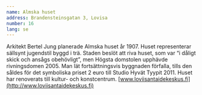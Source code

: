 ```yaml
---
name: Almska huset
address: Brandensteinsgatan 3, Lovisa
number: 16
lang: se
---
```

Arkitekt Bertel Jung planerade Almska huset år 1907. Huset representerar sällsynt jugendstil byggd i trä. Staden beslöt att riva huset, som var “i dåligt skick och ansågs obehövligt”, men Högsta domstolen upphävde rivningsdomen 2005. Man lät fortsättningsvis byggnaden förfalla, tills den såldes för det symboliska priset 2 euro till Studio Hyvät Tyypit 2011. Huset har  renoverats till kultur- och konstcentrum. [www.loviisantaidekeskus.fi](http://www.loviisantaidekeskus.fi)

